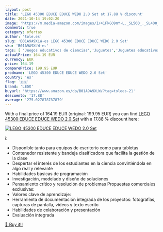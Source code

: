 ```yaml
---
layout: post
title: 'LEGO 45300 EDUCE EDUCE WEDO 2.0 Set at 17.88 % discount'
date: 2021-10-14 19:02:20
image: 'https://m.media-amazon.com/images/I/41FkGO9mY-L._SL500_._SL400_.jpg'
comments: true
category: ofertas
author: 'tole.es'
slug: 'B01A9A9XLW-es LEGO 45300 EDUCE EDUCE WEDO 2.0 Set'
sku: 'B01A9A9XLW-es'
tags: [ 'Juegos educativos de ciencias','Juguetes','Juguetes educativos','Juguetes y juegos','lego', ]
actualPrice: 164.19 EUR
currency: EUR
price: 164.19
comparePrice: 199.95 EUR
prodname: 'LEGO 45300 EDUCE EDUCE WEDO 2.0 Set'
country: 'es'
flag: '🇪🇸'
brand: 'LEGO'
buyurl: 'https://www.amazon.es/dp/B01A9A9XLW/?tag=tolees-21'
descuento: '17.88'
average: '275.027878787879'
---
```


With a final price of 164.19 EUR (original: 199.95 EUR) you can find [LEGO 45300 EDUCE EDUCE WEDO 2.0 Set](https://www.amazon.es/dp/B01A9A9XLW/?tag=tolees-21) with a  17.88 % discount here:

[![LEGO 45300 EDUCE EDUCE WEDO 2.0 Set](https://m.media-amazon.com/images/I/41FkGO9mY-L._SL500_._SL400_.jpg)](https://www.amazon.es/dp/B01A9A9XLW/?tag=tolees-21)

ℹ️:

- Disponible tanto para equipos de escritorio como para tabletas
- Contenedor resistente y bandeja clasificadora que facilita la gestión de la clase
- Despertar el interés de los estudiantes en la ciencia convirtiéndola en algo real y relevante
- Habilidades básicas de programación
- Investigación, modelado y diseño de soluciones
- Pensamiento crítico y resolución de problemas Propuestas comerciales exclusivas:
- Valores clave de aprendizaje:
- Herramienta de documentación integrada de los proyectos: fotografías, capturas de pantalla, vídeos y texto escrito
- Habilidades de colaboración y presentación
- Evaluación integrada

[🛒 Buy it!!](https://www.amazon.es/dp/B01A9A9XLW/?tag=tolees-21)

